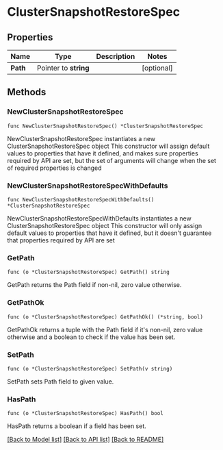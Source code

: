 # ClusterSnapshotRestoreSpec

## Properties

Name | Type | Description | Notes
------------ | ------------- | ------------- | -------------
**Path** | Pointer to **string** |  | [optional] 

## Methods

### NewClusterSnapshotRestoreSpec

`func NewClusterSnapshotRestoreSpec() *ClusterSnapshotRestoreSpec`

NewClusterSnapshotRestoreSpec instantiates a new ClusterSnapshotRestoreSpec object
This constructor will assign default values to properties that have it defined,
and makes sure properties required by API are set, but the set of arguments
will change when the set of required properties is changed

### NewClusterSnapshotRestoreSpecWithDefaults

`func NewClusterSnapshotRestoreSpecWithDefaults() *ClusterSnapshotRestoreSpec`

NewClusterSnapshotRestoreSpecWithDefaults instantiates a new ClusterSnapshotRestoreSpec object
This constructor will only assign default values to properties that have it defined,
but it doesn't guarantee that properties required by API are set

### GetPath

`func (o *ClusterSnapshotRestoreSpec) GetPath() string`

GetPath returns the Path field if non-nil, zero value otherwise.

### GetPathOk

`func (o *ClusterSnapshotRestoreSpec) GetPathOk() (*string, bool)`

GetPathOk returns a tuple with the Path field if it's non-nil, zero value otherwise
and a boolean to check if the value has been set.

### SetPath

`func (o *ClusterSnapshotRestoreSpec) SetPath(v string)`

SetPath sets Path field to given value.

### HasPath

`func (o *ClusterSnapshotRestoreSpec) HasPath() bool`

HasPath returns a boolean if a field has been set.


[[Back to Model list]](../README.md#documentation-for-models) [[Back to API list]](../README.md#documentation-for-api-endpoints) [[Back to README]](../README.md)


